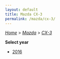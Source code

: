```yaml
---
layout: default
title: Mazda CX-3
permalink: /mazda/cx-3/
---
```

[*Home*](/) > [*Mazda*](/mazda/) > [*CX-3*](/mazda/cx-3/)

**Select year**

- [2016](/mazda/cx-3/2016/)
